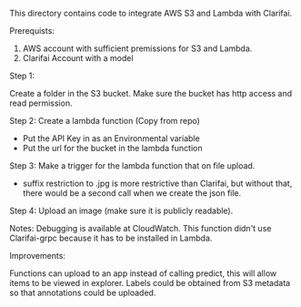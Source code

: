 
This directory contains code to integrate AWS S3 and Lambda with Clarifai.


Prerequists:
1) AWS account with sufficient premissions for S3 and Lambda.
2) Clarifai Account with a model


Step 1:

Create a folder in the S3 bucket. Make sure the bucket has http access and read permission.

Step 2:
Create a lambda function (Copy from repo)
- Put the API Key in as an Environmental variable
- Put the url for the bucket in the lambda function

Step 3:
Make a trigger for the lambda function that on file upload.
- suffix restriction to .jpg is more restrictive than Clarifai, but without that,
there would be a second call when we create the json file.

Step 4:
Upload an image (make sure it is publicly readable).

Notes:
Debugging is available at CloudWatch.
This function didn't use Clarifai-grpc because it has to be installed in Lambda.

Improvements:

Functions can upload to an app instead of calling predict, this will allow items to be viewed in explorer.
Labels could be obtained from S3 metadata so that annotations could be uploaded.


